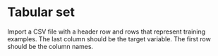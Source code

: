 # Tabular set

Import a CSV file with a header row and rows that represent training examples. The last column should be the target variable. The first row should be the column names.
